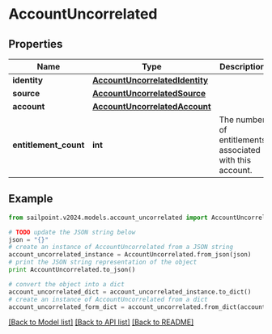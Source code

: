 # AccountUncorrelated


## Properties

Name | Type | Description | Notes
------------ | ------------- | ------------- | -------------
**identity** | [**AccountUncorrelatedIdentity**](AccountUncorrelatedIdentity.md) |  | 
**source** | [**AccountUncorrelatedSource**](AccountUncorrelatedSource.md) |  | 
**account** | [**AccountUncorrelatedAccount**](AccountUncorrelatedAccount.md) |  | 
**entitlement_count** | **int** | The number of entitlements associated with this account. | [optional] 

## Example

```python
from sailpoint.v2024.models.account_uncorrelated import AccountUncorrelated

# TODO update the JSON string below
json = "{}"
# create an instance of AccountUncorrelated from a JSON string
account_uncorrelated_instance = AccountUncorrelated.from_json(json)
# print the JSON string representation of the object
print AccountUncorrelated.to_json()

# convert the object into a dict
account_uncorrelated_dict = account_uncorrelated_instance.to_dict()
# create an instance of AccountUncorrelated from a dict
account_uncorrelated_form_dict = account_uncorrelated.from_dict(account_uncorrelated_dict)
```
[[Back to Model list]](../README.md#documentation-for-models) [[Back to API list]](../README.md#documentation-for-api-endpoints) [[Back to README]](../README.md)


